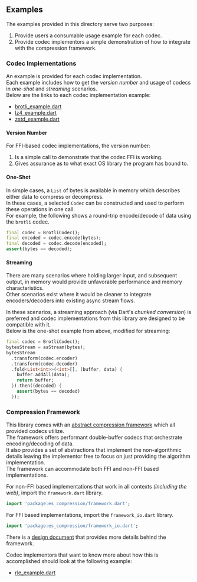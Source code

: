 ## Examples
The examples provided in this directory serve two purposes:
1. Provide users a consumable usage example for each codec.
2. Provide codec implementors a simple demonstration of how to integrate with the compression framework.

### Codec Implementations
An example is provided for each codec implementation.\
Each example includes how to get the *version number* and usage of codecs in *one-shot* and *streaming* scenarios.\
Below are the links to each codec implementation example:
- [brotli_example.dart](brotli_example.dart)
- [lz4_example.dart](lz4_example.dart)
- [zstd_example.dart](zstd_example.dart)

#### Version Number
For FFI-based codec implementations, the version number:
1. Is a simple call to demonstrate that the codec FFI is working.
2. Gives assurance as to what exact OS library the program has bound to. 

#### One-Shot
In simple cases, a `List` of bytes is available in memory which describes either data to compress or decompress.\
In these cases, a selected `Codec` can be constructed and used to perform these operations in one call.\
For example, the following shows a round-trip encode/decode of data using the `brotli` codec.
```dart
final codec = BrotliCodec();
final encoded = codec.encode(bytes);
final decoded = codec.decode(encoded);
assert(bytes == decoded);
```

#### Streaming
There are many scenarios where holding larger input, and subsequent output, in memory would provide unfavorable
performance and memory characteristics.\
Other scenarios exist where it would be cleaner to integrate encoders/decoders into existing async stream flows.

In these scenarios, a streaming approach (via Dart's *chunked conversion*) is preferred and codec implementations from
this library are designed to be compatible with it.\
Below is the one-shot example from above, modified for streaming:
```dart
final codec = BrotliCodec();
bytesStream = asStream(bytes);
bytesStream
  .transform(codec.encoder)
  .transform(codec.decoder)
  .fold<List<int>>(<int>[], (buffer, data) {
    buffer.addAll(data);
    return buffer;
  }).then((decoded) {
    assert(bytes == decoded)
  });
```

### Compression Framework
This library comes with an [abstract compression framework](../lib/framework.dart) which all provided codecs
utilize.\
The framework offers performant double-buffer codecs that orchestrate encoding/decoding of data.\
It also provides a set of abstractions that implement the non-algorithmic details leaving the implementor free to focus on
just providing the algorithm implementation.\
The framework can accommodate both FFI and non-FFI based implementations.

For non-FFI based implementations that work in all contexts *(including the web)*, import the `framework.dart` library.
```dart
import 'package:es_compression/framework.dart';
```

For FFI based implementations, import the `framework_io.dart` library.
```dart
import 'package:es_compression/framework_io.dart';
```

There is a [design document](../DESIGN.md) that provides more details behind the framework.

Codec implementors that want to know more about how this is accomplished should look at the following example:
- [rle_example.dart](rle_example.dart)

